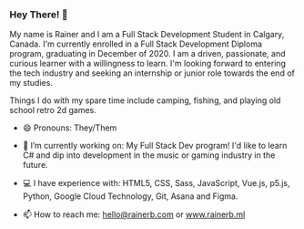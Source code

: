 ### Hey There! 👋

My name is Rainer and I am a Full Stack Development Student in Calgary, Canada. I'm currently
enrolled in a Full Stack Development Diploma program, graduating in December of 2020. I am a driven, passionate, 
and curious learner with a willingness to learn. I'm looking forward to entering the tech industry and seeking an 
internship or junior role towards the end of my studies.

Things I do with my spare time include camping, fishing, and playing old school retro 2d games. 


- 😄  Pronouns: They/Them

- 🔭  I’m currently working on: My Full Stack Dev program! I'd like to learn C# and dip into development in the music or gaming industry in the future.

- 💻  I have experience with: HTML5, CSS, Sass, JavaScript, Vue.js, p5.js, Python, Google Cloud Technology, Git, Asana and Figma.

- 📫  How to reach me: hello@rainerb.com or www.rainerb.ml


